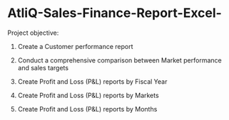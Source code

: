 # AtliQ-Sales-Finance-Report-Excel-


Project objective:

1. Create a Customer performance report

2. Conduct a comprehensive comparison between Market performance and sales targets

3. Create Profit and Loss (P&L) reports by Fiscal Year

4. Create Profit and Loss (P&L) reports by Markets

5. Create Profit and Loss (P&L) reports by Months
